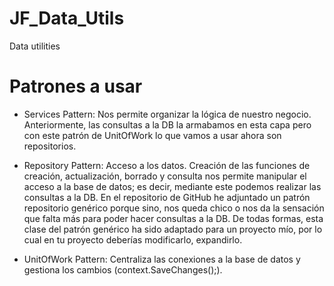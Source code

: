 # JF_Data_Utils
Data utilities

# Patrones a usar

- Services Pattern:
Nos permite organizar la lógica de nuestro negocio. Anteriormente, las consultas a la DB la armabamos en esta capa pero con este patrón de UnitOfWork lo que vamos a usar ahora son repositorios.

- Repository Pattern:
Acceso a los datos. Creación de las funciones de creación, actualización, borrado y consulta
nos permite manipular el acceso a la base de datos; es decir, mediante este podemos realizar las consultas a la DB. En el repositorio de GitHub he adjuntado un patrón repositorio genérico porque sino, nos queda chico o nos da la sensación que falta más para poder hacer consultas a la DB. De todas formas, esta clase del patrón genérico ha sido adaptado para un proyecto mío, por lo cual en tu proyecto deberías modificarlo, expandirlo.

- UnitOfWork Pattern:
Centraliza las conexiones a la base de datos y gestiona los cambios (context.SaveChanges();).
